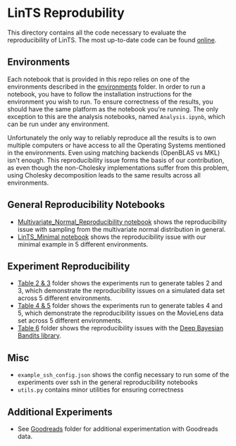 # LinTS Reprodubility
This directory contains all the code necessary to evaluate the reproducibility of LinTS. The most up-to-date code can be found [online](https://github.com/fidelity/mabwiser/tree/master/examples/lints_reproducibility).

## Environments
Each notebook that is provided in this repo relies on one of the environments described in the [environments](environments) folder.
In order to run a notebook, you have to follow the installation instructions for the environment you wish to run.
To ensure correctness of the results, you should have the same platform as the notebook you're running.
The only exception to this are the analysis notebooks, named `Analysis.ipynb`, which can be run under any environment.

Unfortunately the only way to reliably reproduce all the results is to own multiple computers or have access to all the Operating Systems mentioned in the environments.
Even using matching backends (OpenBLAS vs MKL) isn't enough.
This reproducibility issue forms the basis of our contribution, as even though the non-Cholesky implementations suffer from this problem, using Cholesky decomposition leads to the same results across all environments.

## General Reproducibility Notebooks
- [Multivariate_Normal_Reproducibility notebook](Multivariate_Normal_Reproducibility.ipynb) shows the reproducibility issue with sampling from the multivariate normal distribution in general.
- [LinTS_Minimal notebook](LinTS_Minimal.ipynb) shows the reproducibility issue with our minimal example in 5 different environments.

## Experiment Reproducibility
- [Table 2 & 3](table_2_3) folder shows the experiments run to generate tables 2 and 3, which demonstrate the reproducibility issues on a simulated data set across 5 different environments.
- [Table 4 & 5](table_4_5) folder shows the experiments run to generate tables 4 and 5, which demonstrate the reproducibility issues on the MovieLens data set across 5 different environments.
- [Table 6](table_6) folder shows the reproducibility issues with the [Deep Bayesian Bandits library](https://github.com/tensorflow/models/tree/archive/research/deep_contextual_bandits).

## Misc
- `example_ssh_config.json` shows the config necessary to run some of the experiments over ssh in the general reproducibility notebooks
- `utils.py` contains minor utilities for ensuring correctness

## Additional Experiments
- See [Goodreads](goodreads) folder for additional experimentation with Goodreads data.
